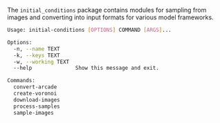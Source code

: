 The `initial_conditions` package contains modules for sampling from images and converting into input formats for various model frameworks.

```bash
Usage: initial-conditions [OPTIONS] COMMAND [ARGS]...

Options:
  -n, --name TEXT
  -k, --keys TEXT
  -w, --working TEXT
  --help              Show this message and exit.

Commands:
  convert-arcade
  create-voronoi
  download-images
  process-samples
  sample-images
```
